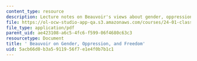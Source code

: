 ```yaml
---
content_type: resource
description: Lecture notes on Beauvoir's views about gender, oppression, and freedom.
file: https://ol-ocw-studio-app-qa.s3.amazonaws.com/courses/24-01-classics-of-western-philosophy-spring-2016/5acb66d0b3a5911956f7e1e4f0b7b1c1_MIT24_01S16_SES25.pdf
file_type: application/pdf
parent_uid: ae423108-a6c5-4fc6-f599-06f4680c63c3
resourcetype: Document
title: ' Beauvoir on Gender, Oppression, and Freedom'
uid: 5acb66d0-b3a5-9119-56f7-e1e4f0b7b1c1
---
```

